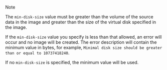 > [!NOTE]
>
> The `min-disk-size` value must be greater than the volume of the source data in the image and greater than the size of the virtual disk specified in the image.
>
> If the `min-disk-size` value you specify is less than that allowed, an error will occur and no image will be created. The error description will contain the minimum value in bytes, for example, `Minimal disk size should be greater than or equal to 10737418240`.
>
> If no `min-disk-size` is specified, the minimum value will be used.

